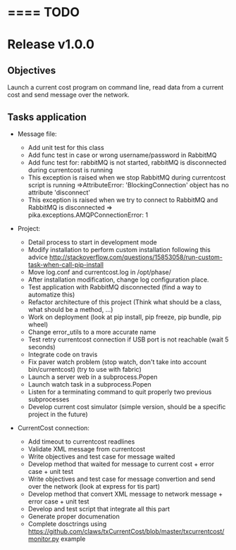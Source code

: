 ====
TODO
====

Release v1.0.0
==============

Objectives
----------
    
Launch a current cost program on command line, read data from a current cost and send message over the network.

Tasks application
-----------------

* Message file:
    
    * Add unit test for this class
    * Add func test in case or wrong username/password in RabbitMQ
    * Add func test for: rabbitMQ is not started, rabbitMQ is disconnected during currentcost is running
    * This exception is raised when we stop RabbitMQ during currentcost script is running =>AttributeError: 'BlockingConnection' object has no attribute 'disconnect'
    * This exception is raised when we try to connect to RabbitMQ and RabbitMQ is disconnected => pika.exceptions.AMQPConnectionError: 1

* Project:
    * Detail process to start in development mode
    * Modify installation to perform custom installation following this advice http://stackoverflow.com/questions/15853058/run-custom-task-when-call-pip-install
    * Move log.conf and currentcost.log in /opt/phase/
    * After installation modification, change log configuration place.
    * Test application with RabbitMQ disconnected (find a way to automatize this)
    * Refactor architecture of this project (Think what should be a class, what should be a method, ...)
    * Work on deployment (look at pip install, pip freeze, pip bundle, pip wheel)
    * Change error_utils to a more accurate name
    * Test retry currentcost connection if USB port is not reachable (wait 5 seconds)
    * Integrate code on travis
    * Fix paver watch problem (stop watch, don't take into account bin/currentcost) (try to use with fabric)
    * Launch a server web in a subprocess.Popen
    * Launch watch task in a subprocess.Popen
    * Listen for a terminating command to quit properly two previous subprocesses
    * Develop current cost simulator (simple version, should be a specific project in the future)

* CurrentCost connection:
    * Add timeout to currentcost readlines
    * Validate XML message from currentcost
    * Write objectives and test case for message waited
    * Develop method that waited for message to current cost + error case + unit test
    * Write objectives and test case for message convertion and send over the network (look at express for tis part)
    * Develop method that convert XML message to network message + error case  + unit test
    * Develop and test script that integrate all this part
    * Generate proper documenation
    * Complete dosctrings using https://github.com/claws/txCurrentCost/blob/master/txcurrentcost/monitor.py example


